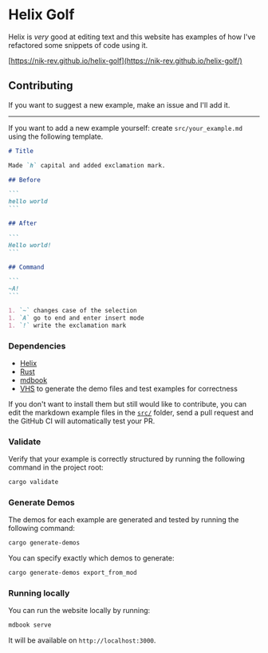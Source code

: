 # Helix Golf

Helix is _very_ good at editing text and this website has examples of how I've refactored some snippets of code using it.

[https://nik-rev.github.io/helix-golf](https://nik-rev.github.io/helix-golf/)

## Contributing

If you want to suggest a new example, make an issue and I'll add it.

---

If you want to add a new example yourself: create `src/your_example.md` using the following template.

````md
# Title

Made `h` capital and added exclamation mark.

## Before

```
hello world
```

## After

```
Hello world!
```

## Command

```
~A!
```

1. `~` changes case of the selection
1. `A` go to end and enter insert mode
1. `!` write the exclamation mark
````

### Dependencies

- [Helix](https://docs.helix-editor.com/install.html)
- [Rust](https://www.rust-lang.org/tools/install)
- [mdbook](https://rust-lang.github.io/mdBook/guide/installation.html)
- [VHS](https://github.com/charmbracelet/vhs?tab=readme-ov-file#installation) to generate the demo files and test examples for correctness

If you don't want to install them but still would like to contribute, you can edit the markdown example files in the [`src/`](src/) folder, send a pull request and the GitHub CI will automatically test your PR.

### Validate

Verify that your example is correctly structured by running the following command in the project root:

```sh
cargo validate
```

### Generate Demos

The demos for each example are generated and tested by running the following command:

```sh
cargo generate-demos
```

You can specify exactly which demos to generate:

```sh
cargo generate-demos export_from_mod
```

### Running locally

You can run the website locally by running:

```sh
mdbook serve
```

It will be available on `http://localhost:3000`.
